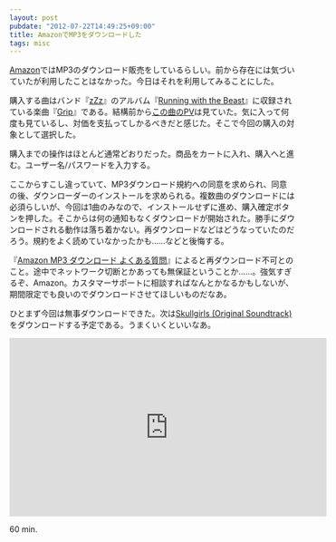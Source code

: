 ```yaml
---
layout: post
pubdate: "2012-07-22T14:49:25+09:00"
title: AmazonでMP3をダウンロードした
tags: misc
---
```

[Amazon](http://amazon.co.jp)ではMP3のダウンロード販売をしているらしい。前から存在には気づいていたが利用したことはなかった。今日はそれを利用してみることにした。

購入する曲はバンド『[zZz](http://www.myspace.com/zzz)』のアルバム『[Running with the Beast](http://amazon.jp/o/ASIN/B004MTOQZK/bouzuya-22)』に収録されている楽曲『[Grip](http://amazon.jp/o/ASIN/B004MTOR2M/bouzuya-22)』である。結構前から[この曲のPV](http://www.youtube.com/watch?v=gI04Nrz364M)は見ていた。気に入って何度も見ているし、対価を支払ってしかるべきだと感じた。そこで今回の購入の対象として選択した。

購入までの操作はほとんど通常どおりだった。商品をカートに入れ、購入へと進む。ユーザー名/パスワードを入力する。

ここからすこし違っていて、MP3ダウンロード規約への同意を求められ、同意の後、ダウンローダーのインストールを求められる。複数曲のダウンロードには必須らしいが、今回は1曲のみなので、インストールせずに進め、購入確定ボタンを押した。そこからは何の通知もなくダウンロードが開始された。勝手にダウンロードされる動作は落ち着かない。再ダウンロードなどはどうなっていたのだろう。規約をよく読めていなかったかも……などと後悔する。

『[Amazon MP3 ダウンロード よくある質問](http://www.amazon.co.jp/gp/help/customer/display.html?nodeId=200443910)』によると再ダウンロード不可とのこと。途中でネットワーク切断とかあっても無保証ということか……。強気すぎるぞ、Amazon。カスタマーサポートに相談すればなんとかなるかもしないが、期間限定でも良いのでダウンロードさせてほしいものだなあ。

ひとまず今回は無事ダウンロードできた。次は[Skullgirls (Original Soundtrack)](http://amazon.jp/o/ASIN/B007XE5Q2S/bouzuya-22)をダウンロードする予定である。うまくいくといいなあ。

<iframe width="560" height="315" src="http://www.youtube.com/embed/gI04Nrz364M" frameborder="0"></iframe>

60 min.
